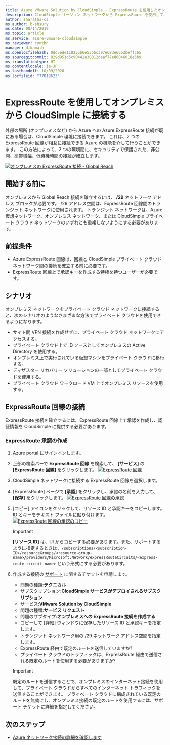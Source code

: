 ```yaml
---
title: Azure VMware Solution by CloudSimple - ExpressRoute を使用したオンプレミス接続
description: CloudSimple リージョン ネットワークから ExpressRoute を使用してオンプレミス接続を要求する方法について説明します。
author: sharaths-cs
ms.author: b-shsury
ms.date: 08/14/2019
ms.topic: article
ms.service: azure-vmware-cloudsimple
ms.reviewer: cynthn
manager: dikamath
ms.openlocfilehash: 0dd5ede110255b6e53bbc397e683e66b3beffc65
ms.sourcegitcommit: 829d951d5c90442a38012daaf77e86046018e5b9
ms.translationtype: HT
ms.contentlocale: ja-JP
ms.lasthandoff: 10/09/2020
ms.locfileid: "77019623"
---
```

# <a name="connect-from-on-premises-to-cloudsimple-using-expressroute"></a>ExpressRoute を使用してオンプレミスから CloudSimple に接続する

外部の場所 (オンプレミスなど) から Azure への Azure ExpressRoute 接続が既にある場合は、CloudSimple 環境に接続できます。 これは、2 つの ExpressRoute 回線が相互に接続できる Azure の機能を介して行うことができます。 この方法によって、2 つの環境間に、セキュリティで保護された、非公開、高帯域幅、低待機時間の接続が確立します。

[![オンプレミスの ExpressRoute 接続 - Global Reach](media/cloudsimple-global-reach-connection.png)](media/cloudsimple-global-reach-connection.png)

## <a name="before-you-begin"></a>開始する前に

オンプレミスから Global Reach 接続を確立するには、 **/29** ネットワーク アドレス ブロックが必要です。  /29 アドレス空間は、ExpressRoute 回線間のトランジット ネットワークに使用されます。  トランジット ネットワークは、Azure 仮想ネットワーク、オンプレミス ネットワーク、または CloudSimple プライベート クラウド ネットワークのいずれとも重複しないようにする必要があります。

## <a name="prerequisites"></a>前提条件

* Azure ExpressRoute 回線は、回線と CloudSimple プライベート クラウド ネットワーク間の接続を確立する前に必要です。
* ExpressRoute 回線上で承認キーを作成する特権を持つユーザーが必要です。

## <a name="scenarios"></a>シナリオ

オンプレミス ネットワークをプライベート クラウド ネットワークに接続すると、次のシナリオのようなさまざまな方法でプライベート クラウドを使用できるようになります。

* サイト間 VPN 接続を作成せずに、プライベート クラウド ネットワークにアクセスする。
* プライベート クラウド上で ID ソースとしてオンプレミスの Active Directory を使用する。
* オンプレミス上で実行されている仮想マシンをプライベート クラウドに移行する。
* ディザスター リカバリー ソリューションの一部としてプライベート クラウドを使用する。
* プライベート クラウド ワークロード VM 上でオンプレミス リソースを使用する。

## <a name="connecting-expressroute-circuits"></a>ExpressRoute 回線の接続

ExpressRoute 接続を確立するには、ExpressRoute 回線上で承認を作成し、認証情報を CloudSimple に提供する必要があります。


### <a name="create-expressroute-authorization"></a>ExpressRoute 承認の作成

1. Azure portal にサインインします。

2. 上部の検索バーで **ExpressRoute 回線** を検索して、 **[サービス]** の **[ExpressRoute 回線]** をクリックします。
    [![ExpressRoute 回線](media/azure-expressroute-transit-search.png)](media/azure-expressroute-transit-search.png)

3. CloudSimple ネットワークに接続する ExpressRoute 回線を選択します。

4. [ExpressRoute] ページで **[承認]** をクリックし、承認の名前を入力して、 **[保存]** をクリックします。
    [![ExpressRoute 回線の承認](media/azure-expressroute-transit-authorizations.png)](media/azure-expressroute-transit-authorizations.png)

5. [コピー] アイコンをクリックして、リソース ID と承認キーをコピーします。 ID とキーをテキスト ファイルに貼り付けます。
    [![ExpressRoute 回線の承認のコピー](media/azure-expressroute-transit-authorization-copy.png)](media/azure-expressroute-transit-authorization-copy.png)

    > [!IMPORTANT]
    > **[リソース ID]** は、UI からコピーする必要があります。また、サポートするように指定するときは、```/subscriptions/<subscription-ID>/resourceGroups/<resource-group-name>/providers/Microsoft.Network/expressRouteCircuits/<express-route-circuit-name>``` という形式にする必要があります。

6. 作成する接続の <a href="https://portal.azure.com/#blade/Microsoft_Azure_Support/HelpAndSupportBlade/newsupportrequest" target="_blank">サポート</a> に関するチケットを申請します。
    * 問題の種類:**テクニカル**
    * サブスクリプション:**CloudSimple サービスがデプロイされるサブスクリプション**
    * サービス:**VMware Solution by CloudSimple**
    * 問題の種類:**サービス リクエスト**
    * 問題のサブタイプ:**オンプレミスへの ExpressRoute 接続を作成する**
    * コピーして [詳細] ウィンドウに保存したリソース ID と承認キーを指定します。
    * トランジット ネットワーク用の /29 ネットワーク アドレス空間を指定します。
    * ExpressRoute 経由で既定のルートを送信していますか?
    * プライベート クラウドのトラフィックは、ExpressRoute 経由で送信される既定のルートを使用する必要がありますか?

    > [!IMPORTANT]
    > 既定のルートを送信することで、オンプレミスのインターネット接続を使用して、プライベート クラウドからすべてのインターネット トラフィックを送信することができます。  プライベート クラウドに構成されている既定のルートを無効にし、オンプレミス接続の既定のルートを使用するには、サポート チケットに詳細を指定してください。

## <a name="next-steps"></a>次のステップ

* [Azure ネットワーク接続の詳細を確認します](cloudsimple-azure-network-connection.md)  
